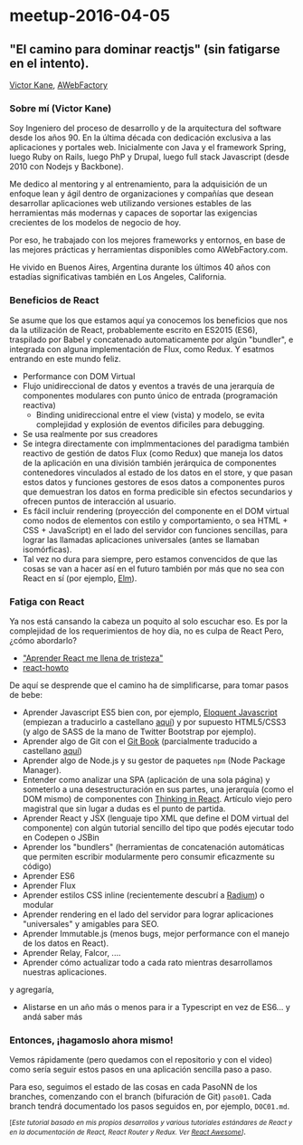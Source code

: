 # meetup-2016-04-05

## "El camino para dominar reactjs" (sin fatigarse en el intento).

[Victor Kane](https://github.com/victorkane), [AWebFactory](https://github.com/awebfactory)

### Sobre mí (Victor Kane)

Soy Ingeniero del proceso de desarrollo y de la arquitectura del software desde los años 90. En la última década con dedicación exclusiva a las aplicaciones y portales web. Inicialmente con Java y el framework Spring, luego Ruby on Rails, luego PhP y Drupal, luego full stack Javascript (desde 2010 con Nodejs y Backbone).

Me dedico al mentoring y al entrenamiento, para la adquisición de un enfoque lean y ágil dentro de organizaciones y compañías que desean desarrollar aplicaciones web utilizando versiones estables de las herramientas más modernas y capaces de soportar las exigencias crecientes de los modelos de negocio de hoy.

Por eso, he trabajado con los mejores frameworks y entornos, en base de las mejores prácticas y herramientas disponibles como AWebFactory.com.

He vivido en Buenos Aires, Argentina durante los últimos 40 años con estadías significativas también en Los Angeles, California. 

### Beneficios de React

Se asume que los que estamos aquí ya conocemos los beneficios que nos da la utilización de React, probablemente escrito en ES2015 (ES6), traspilado por Babel y concatenado automaticamente por algún "bundler", e integrada con alguna implementación de Flux, como Redux. Y esatmos entrando en este mundo feliz. 

* Performance con DOM Virtual
* Flujo unidireccional de datos y eventos a través de una jerarquía de componentes modulares con punto único de entrada (programación reactiva)
    * Binding unidireccional entre el view (vista) y modelo, se evita complejidad y explosión de eventos dificiles para debugging.
* Se usa realmente por sus creadores
* Se integra directamente con implmmentaciones del paradigma también reactivo de gestión de datos Flux (como Redux) que maneja los datos de la aplicación en una división también jerárquica de componentes contenedores vinculados al estado de los datos en el store, y que pasan estos datos y funciones gestores de esos datos a componentes puros que demuestran los datos en forma predicible sin efectos secundarios y ofrecen puntos de interacción al usuario.
* Es fácil incluir rendering (proyección del componente en el DOM virtual como nodos de elementos con estilo y comportamiento, o sea HTML + CSS + JavaScript) en el lado del servidor con funciones sencillas, para lograr las llamadas aplicaciones universales (antes se llamaban isomórficas).
* Tal vez no dura para siempre, pero estamos convencidos de que las cosas se van a hacer así en el futuro también por más que no sea con React en sí (por ejemplo, [Elm](http://elm-lang.org/)).

### Fatiga con React

Ya nos está cansando la cabeza un poquito al solo escuchar eso. Es por la complejidad de los requerimientos de hoy día, no es culpa de React Pero, ¿cómo abordarlo?

* ["Aprender React me llena de tristeza"](https://cdn.rawgit.com/gaearon/react-makes-you-sad/1377b6a6cdc644adfea6bf238f06c75d33ed6f1e/fatigue.svg)
* [react-howto](https://github.com/petehunt/react-howto)


De aquí se desprende que el camino ha de simplificarse, para tomar pasos de bebe:

* Aprender Javascript ES5 bien con, por ejemplo, [Eloquent Javascript](http://eloquentjavascript.net/) (empiezan a traducirlo a castellano [aquí](http://hectorip.github.io/Eloquent-JavaScript-ES-online/)) y por supuesto HTML5/CSS3 (y algo de SASS de la mano de Twitter Bootstrap por ejemplo).
* Aprender algo de Git con el [Git Book](https://git-scm.com/book/en/v2) (parcialmente traducido a castellano [aquí](https://git-scm.com/book/es/v1))
* Aprender algo de Node.js y su gestor de paquetes `npm` (Node Package Manager).
* Entender como analizar una SPA (aplicación de una sola página) y someterlo a una desestructuración en sus partes, una jerarquía (como el DOM mismo) de componentes con [Thinking in React](https://facebook.github.io/react/docs/thinking-in-react.html). Artículo viejo pero magistral que sin lugar a dudas es el punto de partida.
* Aprender React y JSX (lenguaje tipo XML que define el DOM virtual del componente) con algún tutorial sencillo del tipo que podés ejecutar todo en Codepen o JSBin
* Aprender los "bundlers" (herramientas de concatenación automáticas que permiten escribir modularmente pero consumir eficazmente su código)
* Aprender ES6
* Aprender Flux
* Aprender estilos CSS inline (recientemente descubrí a [Radium](https://github.com/FormidableLabs/radium)) o modular  
* Aprender rendering en el lado del servidor para lograr aplicaciones "universales" y amigables para SEO.
* Aprender Immutable.js (menos bugs, mejor performance con el manejo de los datos en React).
* Aprender Relay, Falcor, ....
* Aprender cómo actualizar todo a cada rato mientras desarrollamos nuestras aplicaciones.

y agregaría,

* Alistarse en un año más o menos para ir a Typescript en vez de ES6... y andá saber más 

### Entonces, ¡hagamoslo ahora mismo!

Vemos rápidamente (pero quedamos con el repositorio y con el video) como sería seguir estos pasos en una aplicación sencilla paso a paso.

Para eso, seguimos el estado de las cosas en cada PasoNN de los branches, comenzando con el branch (bifuración de Git) `paso01`. Cada branch tendrá documentado los pasos seguidos en, por ejemplo, `DOC01.md`.

<small>[*Este tutorial basado en mis propios desarrollos y various tutoriales estándares de React y en la documentación de React, React Router y Redux. Ver [React Awesome](https://github.com/enaqx/awesome-react)]*</small>.

